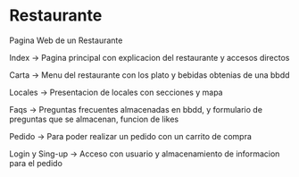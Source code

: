 # Restaurante
Pagina Web de un Restaurante


Index ->
Pagina principal con explicacion del restaurante y accesos directos

Carta ->
Menu del restaurante con los plato y bebidas obtenias de una bbdd

Locales ->
Presentacion de locales con secciones y mapa

Faqs ->
Preguntas frecuentes almacenadas en bbdd, y formulario de preguntas que se almacenan, funcion de likes

Pedido ->
Para poder realizar un pedido con un carrito de compra

Login y Sing-up ->
Acceso con usuario y almacenamiento de informacion para el pedido
